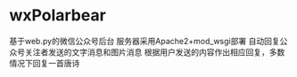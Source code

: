 # wxPolarbear
基于web.py的微信公众号后台
服务器采用Apache2+mod_wsgi部署
自动回复公众号关注者发送的文字消息和图片消息
根据用户发送的内容作出相应回复，多数情况下回复一首唐诗
